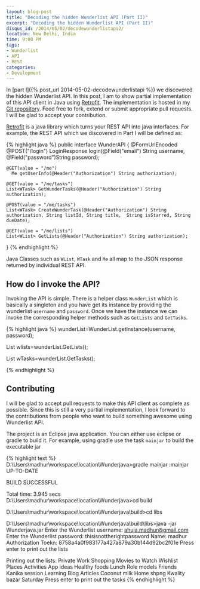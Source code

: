```yaml
---
layout: blog-post
title: "Decoding the hidden Wunderlist API (Part II)"
excerpt: "Decoding the hidden Wunderlist API (Part II)"
disqus_id: /2014/05/02/decodewunderlistapi2/
location: New Delhi, India
time: 9:00 PM
tags:
- Wunderlist
- API
- REST
categories:
- Development
---
```


In [part I]({% post_url 2014-05-02-decodewunderlistapi %}) we discovered the hidden Wunderlist API. In this post, I am to show partial implementation of this API client in Java using [Retrofit](http://square.github.io/retrofit/).
The implementation is hosted in my [Git repository](https://github.com/madhur/wunder-java). Feed free to fork, extend or submit appropriate pull requests. I will be glad to accept your contribution.

[Retrofit](http://square.github.io/retrofit/) is a java library which turns your REST API into java interfaces. For example, the REST API which we discovered in Part I will be defined as:

{% highlight java %}
public interface WunderAPI
{
	@FormUrlEncoded
	@POST("/login")
	  LoginResponse login(@Field("email") String username, @Field("password")String password);
	
	@GET(value = "/me")
	  Me getUserInfo(@Header("Authorization") String authorization);
	
	@GET(value = "/me/tasks")
	List<WTask> GetWunderTasks(@Header("Authorization") String authorization);
	
	@POST(value = "/me/tasks")
	List<WTask> CreateWunderTask(@Header("Authorization") String authorization, String listId, String title,  String isStarred, String dueDate);
	
	@GET(value = "/me/lists")
	List<WList> GetLists(@Header("Authorization") String authorization);
}
{% endhighlight %}

Java Classes such as `WList`, `WTask`  and `Me` all map to the JSON response returned by individual REST API. 


## How do I invoke the API? ##

Invoking the API is simple. There is a helper class `WunderList` which is basically a singleton and you have get its instance by providing the wunderlist `username` and `password`. Once we have
the instance we can invoke the corresponding helper methods such as `GetLists` and `GetTasks`. 

{% highlight java %}
wunderList=WunderList.getInstance(username, password);

List<WList> wlists=wunderList.GetLists();

List<WTask> wTasks=wunderList.GetTasks();

{% endhighlight %}

## Contributing ##

I will be glad to accept pull requests to make this API client as complete as possible. Since this is still a very partial implementation, I look forward to the contributions from people who want to build something awesome using Wunderlist API.

The project is an Eclipse java application. You can either use eclipse or gradle to build it. For example, using gradle use the task `mainjar` to build the executable jar


{% highlight text %}
D:\Users\madhur\workspace\location\Wunderjava>gradle mainjar
:mainjar UP-TO-DATE

BUILD SUCCESSFUL

Total time: 3.945 secs
D:\Users\madhur\workspace\location\Wunderjava>cd build

D:\Users\madhur\workspace\location\Wunderjava\build>cd libs

D:\Users\madhur\workspace\location\Wunderjava\build\libs>java -jar Wunderjava.jar
Enter the Wunderlist username:
ahuja.madhur@gmail.com
Enter the Wunderlist password:
thisisnottherightpassword
Name: madhur
Authorization Toekn: 8758a4a0f983177a427a879a30b144d92bc2f01e
Press enter to print out the lists

Printing out the lists:
Private
Work
Shopping
Movies to Watch
Wishlist
Places
Activities
App ideas
Healthy foods
Lunch
Role models
Friends
Kanika session
Learning
Blog Articles
Coconut milk
Home shpng
Kwality bazar
Saturday
Press enter to print out the tasks
{% endhighlight %}